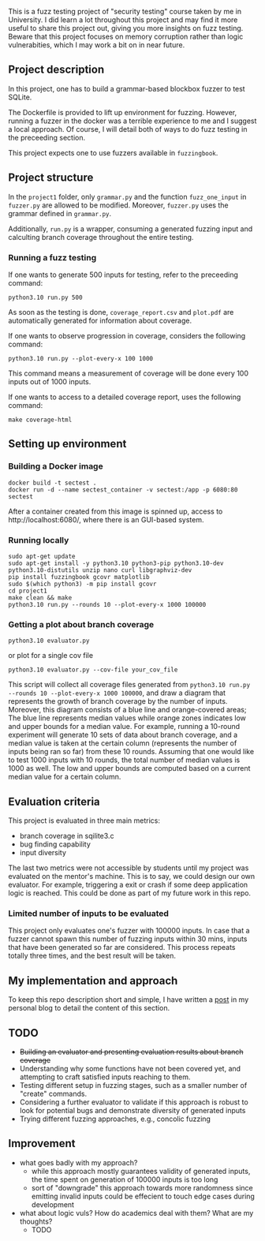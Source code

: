 This is a fuzz testing project of "security testing" course taken by me in University. I did learn a lot throughout this project and may find it more useful to share this project out, giving you more insights on fuzz testing. Beware that this project focuses on memory corruption rather than logic vulnerabities, which I may work a bit on in near future. 

## Project description
In this project, one has to build a grammar-based blockbox fuzzer to test SQLite.

The Dockerfile is provided to lift up environment for fuzzing. However, running a fuzzer in the docker was a terrible experience to me and I suggest a local approach. Of course, I will detail both of ways to do fuzz testing in the preceeding section.

This project expects one to use fuzzers available in `fuzzingbook`. 

## Project structure
In the `project1` folder, only `grammar.py` and the function `fuzz_one_input` in `fuzzer.py` are allowed to be modified. Moreover, `fuzzer.py` uses the grammar defined in `grammar.py`.

Additionally, `run.py` is a wrapper, consuming a generated fuzzing input and calculting branch coverage throughout the entire testing.

### Running a fuzz testing
If one wants to generate 500 inputs for testing, refer to the preceeding command:
```
python3.10 run.py 500
```

As soon as the testing is done, `coverage_report.csv` and `plot.pdf` are automatically generated for information about coverage.

If one wants to observe progression in coverage, considers the following command:
```
python3.10 run.py --plot-every-x 100 1000
```

This command means a measurement of coverage will be done every 100 inputs out of 1000 inputs.

If one wants to access to a detailed coverage report, uses the following command:
```
make coverage-html
```

## Setting up environment

### Building a Docker image
```
docker build -t sectest .
docker run -d --name sectest_container -v sectest:/app -p 6080:80 sectest
```

After a container created from this image is spinned up, access to http://localhost:6080/, where there is an GUI-based system.

### Running locally
```
sudo apt-get update
sudo apt-get install -y python3.10 python3-pip python3.10-dev python3.10-distutils unzip nano curl libgraphviz-dev
pip install fuzzingbook gcovr matplotlib
sudo $(which python3) -m pip install gcovr
cd project1
make clean && make
python3.10 run.py --rounds 10 --plot-every-x 1000 100000
```

### Getting a plot about branch coverage
```
python3.10 evaluator.py
```

or plot for a single cov file
```
python3.10 evaluator.py --cov-file your_cov_file
```

This script will collect all coverage files generated from `python3.10 run.py --rounds 10 --plot-every-x 1000 100000`, and draw a diagram that represents the growth of branch coverage by the number of inputs. Moreover, this diagram consists of a blue line and orange-covered areas; The blue line represents median values while orange zones indicates low and upper bounds for a median value. For example,  running a 10-round experiment will generate 10 sets of data about branch coverage, and a median value is taken at the certain column (represents the number of inputs being ran so far) from these 10 rounds. Assuming that one would like to test 1000 inputs with 10 rounds, the total number of median values is 1000 as well. The low and upper bounds are computed based on a current median value for a certain column. 



## Evaluation criteria
This project is evaluated in three main metrics:
- branch coverage in sqilite3.c
- bug finding capability
- input diversity

The last two metrics were not accessible by students until my project was evaluated on the mentor's machine. This is to say, we could design our own evaluator. For example, triggering a exit or crash if some deep application logic is reached. This could be done as part of my future work in this repo.

### Limited number of inputs to be evaluated

This project only evaluates one's fuzzer with 100000 inputs. In case that a fuzzer cannot spawn this number of fuzzing inputs within 30 mins, inputs that have been generated so far are considered. This process repeats totally three times, and the best result will be taken.


## My implementation and approach

To keep this repo description short and simple, I have written a [post](https://saertrial.github.io./fuzzing/database/2024/06/12/sqlite-fuzzer/) in my personal blog to detail the content of this section.

## TODO
- ~~Building an evaluator and presenting evaluation results about branch coverage~~
- Understanding why some functions have not been covered yet, and attempting to craft satisfied inputs reaching to them.
- Testing different setup in fuzzing stages, such as a smaller number of "create" commands.
- Considering a further evaluator to validate if this approach is robust to look for potential bugs and demonstrate diversity of generated inputs
- Trying different fuzzing approaches, e.g., concolic fuzzing

## Improvement
- what goes badly with my approach?
    - while this approach mostly guarantees validity of generated inputs, the time spent on generation of 100000 inputs is too long
    - sort of "downgrade" this approach towards more randomness since emitting invalid inputs could be effecient to touch edge cases during development
- what about logic vuls? How do academics deal with them? What are my thoughts?
    - TODO






